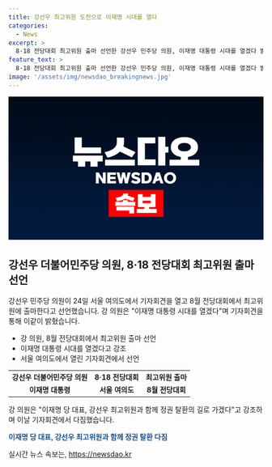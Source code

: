 ```yaml
---
title: 강선우 최고위원 도전으로 이재명 시대를 열다
categories:
  - News
excerpt: >
  8·18 전당대회 최고위원 출마 선언한 강선우 민주당 의원, 이재명 대통령 시대를 열겠다 밝혀. 이재명과 함께 정권 탈환이라며 이 대표를 적극 옹호하며, 윤석열 정권을 공격. 21대 국회 이 대표 체제에서 당 대변인을 지내며 신명계로 꼽힌다. 이재명의 굴곡진 삶을 바탕으로 사회를 바꿀 것이라며 간명한 화제성을 자극하고 있다.
feature_text: >
  8·18 전당대회 최고위원 출마 선언한 강선우 민주당 의원, 이재명 대통령 시대를 열겠다 밝혀. 이재명과 함께 정권 탈환이라며 이 대표를 적극 옹호하며, 윤석열 정권을 공격. 21대 국회 이 대표 체제에서 당 대변인을 지내며 신명계로 꼽힌다. 이재명의 굴곡진 삶을 바탕으로 사회를 바꿀 것이라며 간명한 화제성을 자극하고 있다.
image: '/assets/img/newsdao_breakingnews.jpg'
---
```


<p><img src="/assets/img/newsdao_breakingnews.jpg" alt="pcversion 속보" /></p>

<h2 data-ke-size="size26">강선우 더불어민주당 의원, 8·18 전당대회 최고위원 출마 선언</h2>

<p data-ke-size="size16">강선우 민주당 의원이 24일 서울 여의도에서 기자회견을 열고 8월 전당대회에서 최고위원에 출마한다고 선언했습니다. 강 의원은 "이재명 대통령 시대를 열겠다"며 기자회견을 통해 이같이 밝혔습니다.</p>

<ul>
<li>강 의원, 8월 전당대회에서 최고위원 출마 선언</li>
<li>이재명 대통령 시대를 열겠다고 강조</li>
<li>서울 여의도에서 열린 기자회견에서 선언</li>
</ul>

<table>
  <tr>
    <td style="text-align: center; height: 17px;"><b>강선우 더불어민주당 의원</b></td>
    <td style="text-align: center; height: 17px;"><b>8·18 전당대회</b></td>
    <td style="text-align: center; height: 17px;"><b>최고위원 출마</b></td>
  </tr>
  <tr>
    <td style="text-align: center; height: 17px;"><b>이재명 대통령</b></td>
    <td style="text-align: center; height: 17px;"><b>서울 여의도</b></td>
    <td style="text-align: center; height: 17px;"><b>8월 전당대회</b></td>
  </tr>
</table>

<p data-ke-size="size16">강 의원은 "이재명 당 대표, 강선우 최고위원과 함께 정권 탈환의 길로 가겠다"고 강조하며 이날 기자회견에서 다짐했습니다.</p>

<p data-ke-size="size16"><b><span style="color: #1a5490;">이재명 당 대표, 강선우 최고위원과 함께 정권 탈환 다짐</span></b></p>
실시간 뉴스 속보는, <a href="https://newsdao.kr" rel="dofollow">https://newsdao.kr</a>


